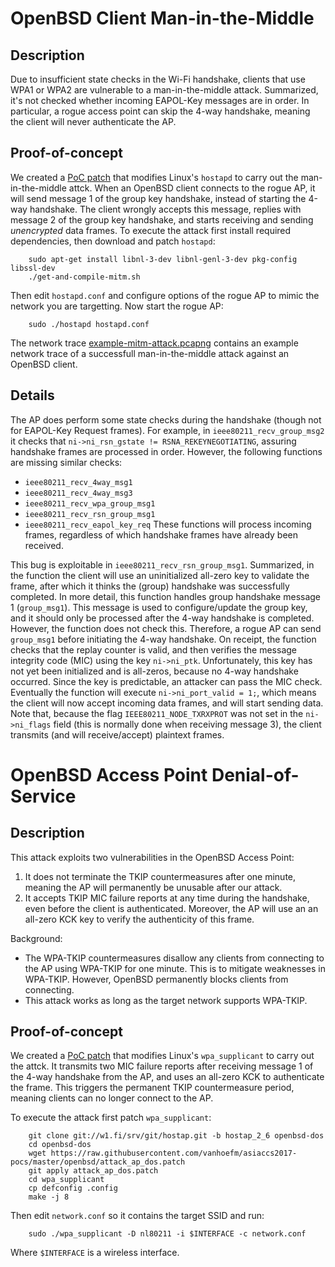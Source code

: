 # OpenBSD Client Man-in-the-Middle

## Description

Due to insufficient state checks in the Wi-Fi handshake, clients that use WPA1 or WPA2 are vulnerable to a man-in-the-middle attack.
Summarized, it's not checked whether incoming EAPOL-Key messages are in order.
In particular, a rogue access point can skip the 4-way handshake, meaning the client will never authenticate the AP.


## Proof-of-concept

We created a [PoC patch](mitm_poc.patch) that modifies Linux's `hostapd` to carry out the man-in-the-middle attck.
When an OpenBSD client connects to the rogue AP, it will send message 1 of the group key handshake, instead of starting the 4-way handshake.
The client wrongly accepts this message, replies with message 2 of the group key handshake, and starts receiving and sending *unencrypted* data frames.
To execute the attack first install required dependencies, then download and patch `hostapd`:

		sudo apt-get install libnl-3-dev libnl-genl-3-dev pkg-config libssl-dev
		./get-and-compile-mitm.sh

Then edit `hostapd.conf` and configure options of the rogue AP to mimic the network you are targetting.
Now start the rogue AP:

		sudo ./hostapd hostapd.conf

The network trace [example-mitm-attack.pcapng](example-mitm-attack.pcapng) contains an example network trace of a successfull man-in-the-middle attack against an OpenBSD client.

## Details

The AP does perform some state checks during the handshake (though not for EAPOL-Key Request frames).
For example, in `ieee80211_recv_group_msg2` it checks that `ni->ni_rsn_gstate != RSNA_REKEYNEGOTIATING`, assuring handshake frames are processed in order.
However, the following functions are missing similar checks:
- `ieee80211_recv_4way_msg1`
- `ieee80211_recv_4way_msg3`
- `ieee80211_recv_wpa_group_msg1`
- `ieee80211_recv_rsn_group_msg1`
- `ieee80211_recv_eapol_key_req`
These functions will process incoming frames, regardless of which handshake frames have already been received.

This bug is exploitable in `ieee80211_recv_rsn_group_msg1`.
Summarized, in the function the client will use an uninitialized all-zero key to validate the frame, after which it thinks the (group) handshake was successfully completed.
In more detail, this function handles group handshake message 1 (`group_msg1`).
This message is used to configure/update the group key, and it should only be processed after the 4-way handshake is completed.
However, the function does not check this.
Therefore, a rogue AP can send `group_msg1` before initiating the 4-way handshake.
On receipt, the function checks that the replay counter is valid, and then verifies the message integrity code (MIC) using the key `ni->ni_ptk`.
Unfortunately, this key has not yet been initialized and is all-zeros, because no 4-way handshake occurred.
Since the key is predictable, an attacker can pass the MIC check.
Eventually the function will execute `ni->ni_port_valid = 1;`, which means the client will now accept incoming data frames, and will start sending data.
Note that, because the flag `IEEE80211_NODE_TXRXPROT` was not set in the `ni->ni_flags` field (this is normally done when receiving message 3), the client transmits (and will receive/accept) plaintext frames.


# OpenBSD Access Point Denial-of-Service

## Description

This attack exploits two vulnerabilities in the OpenBSD Access Point:

1. It does not terminate the TKIP countermeasures after one minute, meaning the AP will permanently be unusable after our attack.
2. It accepts TKIP MIC failure reports at any time during the handshake, even before the client is authenticated.
Moreover, the AP will use an
an all-zero KCK key to verify the authenticity of this frame.

Background:
- The WPA-TKIP countermeasures disallow any clients from connecting to the AP using WPA-TKIP for one minute.
This is to mitigate weaknesses in WPA-TKIP.
However, OpenBSD permanently blocks clients from connecting.
- This attack works as long as the target network supports WPA-TKIP.


## Proof-of-concept

We created a [PoC patch](attack_ap_dos.patch) that modifies Linux's `wpa_supplicant` to carry out the attck.
It transmits two MIC failure reports after receiving message 1 of the 4-way handshake from the AP,
and uses an all-zero KCK to authenticate the frame.
This triggers the permanent TKIP countermeasure period, meaning clients can no longer connect to the AP.

To execute the attack first patch `wpa_supplicant`:

		git clone git://w1.fi/srv/git/hostap.git -b hostap_2_6 openbsd-dos
		cd openbsd-dos
		wget https://raw.githubusercontent.com/vanhoefm/asiaccs2017-pocs/master/openbsd/attack_ap_dos.patch
		git apply attack_ap_dos.patch
		cd wpa_supplicant
		cp defconfig .config
		make -j 8

Then edit `network.conf` so it contains the target SSID and run:

		sudo ./wpa_supplicant -D nl80211 -i $INTERFACE -c network.conf

Where `$INTERFACE` is a wireless interface.

